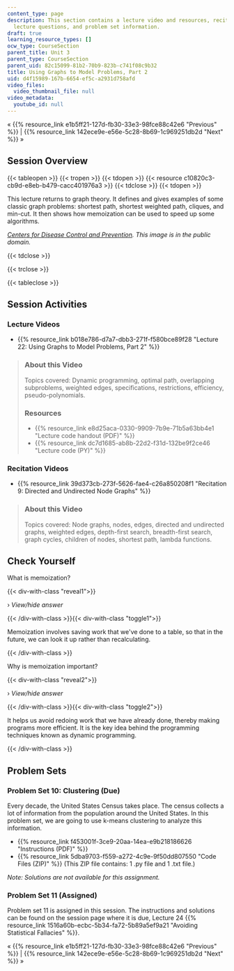 ```yaml
---
content_type: page
description: This section contains a lecture video and resources, recitation video,
  lecture questions, and problem set information.
draft: true
learning_resource_types: []
ocw_type: CourseSection
parent_title: Unit 3
parent_type: CourseSection
parent_uid: 82c15099-81b2-70b9-823b-c741f08c9b32
title: Using Graphs to Model Problems, Part 2
uid: d4f15989-167b-6654-ef5c-a2931d758afd
video_files:
  video_thumbnail_file: null
video_metadata:
  youtube_id: null
---
```

« {{% resource_link e1b5ff21-127d-fb30-33e3-98fce88c42e6 "Previous" %}} | {{% resource_link 142ece9e-e56e-5c28-8b69-1c969251db2d "Next" %}} »

Session Overview
----------------

{{< tableopen >}}
{{< tropen >}}
{{< tdopen >}}
{{< resource c10820c3-cb9d-e8eb-b479-cacc401976a3 >}}
{{< tdclose >}}
{{< tdopen >}}


This lecture returns to graph theory. It defines and gives examples of some classic graph problems: shortest path, shortest weighted path, cliques, and min-cut. It then shows how memoization can be used to speed up some algorithms.

_[Centers for Disease Control and Prevention](http://www.cdc.gov/). This image is in the public domain._


{{< tdclose >}}

{{< trclose >}}

{{< tableclose >}}

Session Activities
------------------

### Lecture Videos

*   {{% resource_link b018e786-d7a7-dbb3-271f-f580bce89f28 "Lecture 22: Using Graphs to Model Problems, Part 2" %}}

> ### About this Video
> 
> Topics covered: Dynamic programming, optimal path, overlapping subproblems, weighted edges, specifications, restrictions, efficiency, pseudo-polynomials.
> 
> ### Resources
> 
> *   {{% resource_link e8d25aca-0330-9909-7b9e-71b5a63bb4e1 "Lecture code handout (PDF)" %}}
> *   {{% resource_link dc7d1685-ab8b-22d2-f31d-132be9f2ce46 "Lecture code (PY)" %}}

### Recitation Videos

*   {{% resource_link 39d373cb-273f-5626-fae4-c26a850208f1 "Recitation 9: Directed and Undirected Node Graphs" %}}

> ### About this Video
> 
> Topics covered: Node graphs, nodes, edges, directed and undirected graphs, weighted edges, depth-first search, breadth-first search, graph cycles, children of nodes, shortest path, lambda functions.

Check Yourself
--------------

What is memoization?

{{< div-with-class "reveal1">}}

› _View/hide answer_

{{< /div-with-class >}}{{< div-with-class "toggle1">}}

Memoization involves saving work that we've done to a table, so that in the future, we can look it up rather than recalculating.

{{< /div-with-class >}}

Why is memoization important?

{{< div-with-class "reveal2">}}

› _View/hide answer_

{{< /div-with-class >}}{{< div-with-class "toggle2">}}

It helps us avoid redoing work that we have already done, thereby making programs more efficient. It is the key idea behind the programming techniques known as dynamic programming.

{{< /div-with-class >}}

Problem Sets
------------

### Problem Set 10: Clustering (Due)

Every decade, the United States Census takes place. The census collects a lot of information from the population around the United States. In this problem set, we are going to use k-means clustering to analyze this information.

*   {{% resource_link f453001f-3ce9-20aa-14ea-e9b218186626 "Instructions (PDF)" %}}
*   {{% resource_link 5dba9703-f559-a272-4c9e-9f50dd807550 "Code Files (ZIP)" %}} (This ZIP file contains: 1 .py file and 1 .txt file.)

_Note: Solutions are not available for this assignment._

### Problem Set 11 (Assigned)

Problem set 11 is assigned in this session. The instructions and solutions can be found on the session page where it is due, Lecture 24 {{% resource_link 1516a60b-ecbc-5b34-fa72-5b89a5ef9a21 "Avoiding Statistical Fallacies" %}}.

« {{% resource_link e1b5ff21-127d-fb30-33e3-98fce88c42e6 "Previous" %}} | {{% resource_link 142ece9e-e56e-5c28-8b69-1c969251db2d "Next" %}} »